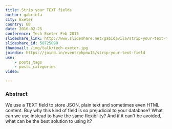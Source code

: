 ```yaml
---
title: Strip your TEXT fields
author: gabriela
city: Exeter
country: GB
date: 2016-02-25
conference: Tech Exeter Feb 2015
slideshare_link: http://www.slideshare.net/gabidavila/strip-your-text-fields-exeter-web-feb2016
slideshare_id: 58725899
thumbnail: /img/talk/tech-exeter.jpg
joindin: https://joind.in/event/phpnw15/strip-your-text-field
use:
    - posts_tags
    - posts_categories
video:

---
```


<h3>Abstract</h3>
We use a TEXT field to store JSON, plain text and sometimes even HTML content. Buy why this kind of field is so prejudicial to your database? What can we use instead to have the same flexibility? And if it can't be avoided, what can be the best solution to using it?